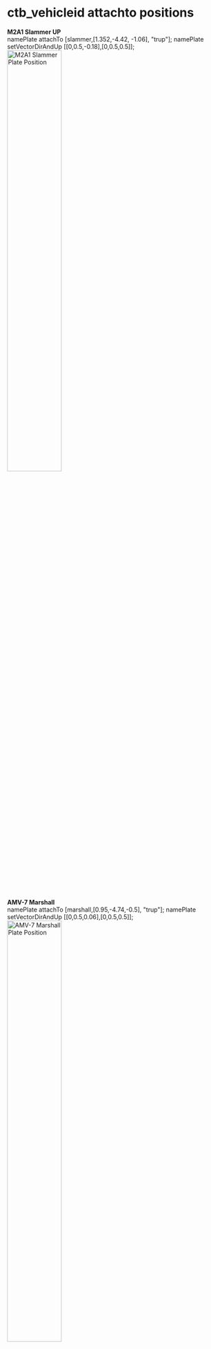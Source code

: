 ctb_vehicleid attachto positions
=============

<p>
	<b>M2A1 Slammer UP</b>
	<br>namePlate attachTo [slammer,[1.352,-4.42, -1.06], "trup"]; namePlate setVectorDirAndUp [[0,0.5,-0.18],[0,0.5,0.5]];
	<a href="http://imgur.com/wkVT3zf"><img src="http://i.imgur.com/wkVT3zf.png" title="M2A1 Slammer Plate Position" width="50%" height="50%" /></a></p>

<p>
	<b>AMV-7 Marshall</b>
	<br>namePlate attachTo [marshall,[0.95,-4.74,-0.5], "trup"]; namePlate setVectorDirAndUp [[0,0.5,0.06],[0,0.5,0.5]];
	<a href="http://imgur.com/zRN1xP7"><img src="http://i.imgur.com/zRN1xP7.png" title="AMV-7 Marshall Plate Position" width="50%" height="50%" /></a>
</p>

